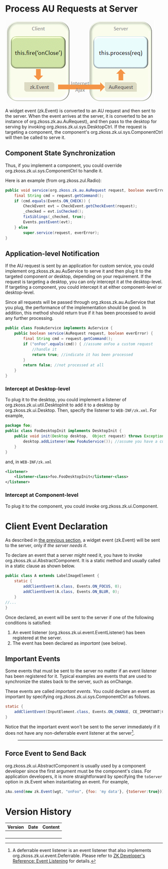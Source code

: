 # Process AU Requests at Server

![](images/ClientEventAuRequest.png)

A widget event (<javadoc directory="jsdoc">zk.Event</javadoc>) is
converted to an AU request and then sent to the server. When the event
arrives at the server, it is converted to be an instance of
<javadoc>org.zkoss.zk.au.AuRequest</javadoc>), and then pass to the
desktop for serving by invoking
<javadoc method="service(org.zkoss.zk.au.AuRequest, boolean)">org.zkoss.zk.ui.sys.DesktopCtrl</javadoc>.
If the request is targeting a component, the component's
<javadoc method="service(org.zkoss.zk.au.AuRequest, boolean)">org.zkoss.zk.ui.sys.ComponentCtrl</javadoc>
will then be called to serve it.

## Component State Synchronization

Thus, if you implement a component, you could override
<javadoc method="service(org.zkoss.zk.au.AuRequest, boolean)">org.zkoss.zk.ui.sys.ComponentCtrl</javadoc>
to handle it.

Here is an example (from <javadoc>org.zkoss.zul.Radio</javadoc>):

``` java
public void service(org.zkoss.zk.au.AuRequest request, boolean everError) {
    final String cmd = request.getCommand();
    if (cmd.equals(Events.ON_CHECK)) {
        CheckEvent evt = CheckEvent.getCheckEvent(request);
        _checked = evt.isChecked();
        fixSiblings(_checked, true);
        Events.postEvent(evt);
    } else
        super.service(request, everError);
}
```

## Application-level Notification

If the AU request is sent by an application for custom service, you
could implement
<javadoc type="interface">org.zkoss.zk.au.AuService</javadoc> to serve
it and then plug it to the targeted component *or* desktop, depending on
your requirement. If the request is targeting a desktop, you can only
intercept it at the desktop-level. If targeting a component, you could
intercept it at either component-level or desktop-level.

Since all requests will be passed through
<javadoc type="interface">org.zkoss.zk.au.AuService</javadoc> that you
plug, the performance of the implementation should be good. In addition,
this method should return true if it has been processed to avoid any
further processing.

``` java
public class FooAuService implements AuService {
    public boolean service(AuRequest request, boolean everError) {
        final String cmd = request.getCommand();
        if ("onFoo".equals(cmd)) { //assume onFoo a custom request
            //handle it
            return true; //indicate it has been processed
        }
        return false; //not processed at all
    }
}
```

### Intercept at Desktop-level

To plug it to the desktop, you could implement a listener of
<javadoc type="interface">org.zkoss.zk.ui.util.DesktopInit</javadoc> to
add it to a desktop by
<javadoc method="addListener(java.lang.Object)">org.zkoss.zk.ui.Desktop</javadoc>.
Then, specify the listener to `WEB-INF/zk.xml`. For example,

``` java
package foo;
public class FooDesktopInit implements DesktopInit {
    public void init(Desktop desktop,  Object request) throws Exception {
        desktop.addListener(new FooAuService()); //assume you have a custom service called FooAuService
    }
}
```

and, in `WEB-INF/zk.xml`

``` xml
<listener>
    <listener-class>foo.FooDesktopInit</listener-class>
</listener>
```

### Intercept at Component-level

To plug it to the component, you could invoke
<javadoc method="setAuService(org.zkoss.zk.au.AuService)" type="interface">org.zkoss.zk.ui.Component</javadoc>.

# Client Event Declaration

As described in [the previous
section](ZK_Client-side_Reference/Communication/AU_Requests/Client-side_Firing),
a widget event (<javadoc directory="jsdoc">zk.Event</javadoc>) will be
sent to the server, only if *the server needs it*.

To declare an event that a server *might* need it, you have to invoke
<javadoc method="addClientEvent(java.lang.Class, java.lang.String, int)">org.zkoss.zk.ui.AbstractComponent</javadoc>.
It is a static method and usually called in a static clause as shown
below.

``` java
public class A extends LabelImageElement {
    static {
        addClientEvent(A.class, Events.ON_FOCUS, 0);
        addClientEvent(A.class, Events.ON_BLUR, 0);
    }
//...
}
```

Once declared, an event will be sent to the server if one of the
following conditions is satisfied:

1.  An event listener
    (<javadoc type="interface">org.zkoss.zk.ui.event.EventListener</javadoc>)
    has been registered at the server.
2.  The event has been declared as *important* (see below).

## Important Events

Some events that must be sent to the server no matter if an event
listener has been registered for it. Typical examples are events that
are used to synchronize the states back to the server, such as onChange.

These events are called *important events*. You could declare an event
as important by specifying
<javadoc method="CE_IMPORTANT" type="interface">org.zkoss.zk.ui.sys.ComponentCtrl</javadoc>
as follows.

``` java
static {
    addClientEvent(InputElement.class, Events.ON_CHANGE, CE_IMPORTANT|CE_REPEAT_IGNORE);
}
```

Notice that the important event won't be sent to the server immediately
if it does not have any non-deferrable event listener at the server[^1].

> ------------------------------------------------------------------------
>
> <references/>

## Force Event to Send Back

<javadoc method="addClientEvent(java.lang.Class, java.lang.String, int)">org.zkoss.zk.ui.AbstractComponent</javadoc>
is usually used by a component developer since the first argument must
be the component's class. For application developers, it is more
straightforward by specifying the `toServer` option in
<javadoc directory="jsdoc" method="opts">zk.Event</javadoc> when
instantiating an event. For example,

``` javascript
zAu.send(new zk.Event(wgt, "onFoo", {foo: 'my data'}, {toServer:true}));
```

# Version History

| Version | Date | Content |
|---------|------|---------|
|         |      |         |

[^1]: A deferrable event listener is an event listener that also
    implements
    <javadoc type="interface">org.zkoss.zk.ui.event.Deferrable</javadoc>.
    Please refer to [ZK Developer's Reference: Event
    Listening](ZK_Developer's_Reference/Event_Handling/Event_Listening)
    for details.
